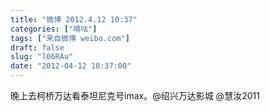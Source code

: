 ```yaml
---
title: "微博 2012.4.12 10:37"
categories: ["嘀咕"]
tags: ["来自微博 weibo.com"]
draft: false
slug: "l06RAu"
date: "2012-04-12 10:37:00"
---
```


<p>晚上去柯桥万达看泰坦尼克号imax。@绍兴万达影城 @慧汝2011 ​​​​</p>
